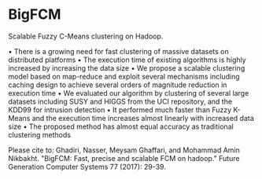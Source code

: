 # BigFCM
Scalable Fuzzy C-Means clustering on Hadoop.

•	There is a growing need for fast clustering of massive datasets on distributed platforms
•	The execution time of existing algorithms is highly increased by increasing the data size
•	We propose a scalable clustering model based on map-reduce and exploit several mechanisms including caching design to achieve several orders of magnitude reduction in execution time
•	We evaluated our algorithm by clustering of several large datasets including SUSY and HIGGS from the UCI repository, and the KDD99 for intrusion detection
•	It performed much faster than Fuzzy K-Means and the execution time increases almost linearly with increased data size
•	The proposed method has almost equal accuracy as traditional clustering methods


Please cite to:
Ghadiri, Nasser, Meysam Ghaffari, and Mohammad Amin Nikbakht. 
"BigFCM: Fast, precise and scalable FCM on hadoop." 
Future Generation Computer Systems 77 (2017): 29-39.
